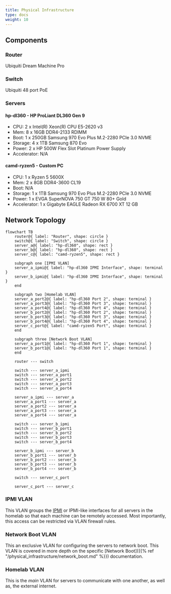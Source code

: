 ```yaml
---
title: Physical Infrastructure
type: docs
weight: 10
---
```


## Components

### Router

Ubiquiti Dream Machine Pro

### Switch

Ubiquiti 48 port PoE

### Servers

#### hp-dl360 - HP ProLiant DL360 Gen 9
- CPU: 2 x Intel(R) Xeon(R) CPU E5-2620 v3
- Mem:  8 x 16GB DDR4-2133 RDIMM
- Boot: 1 x 250GB Samsung 970 Evo Plus M.2-2280 PCIe 3.0 NVME
- Storage: 4 x 1TB Samsung 870 Evo
- Power: 2 x HP 500W Flex Slot Platinum Power Supply
- Accelerator: N/A

#### camd-ryzen5 - Custom PC
- CPU: 1 x Ryzen 5 5600X
- Mem: 2 x 8GB DDR4-3600 CL19
- Boot: N/A
- Storage: 1 x 1TB Samsung 970 Evo Plus M.2-2280 PCIe 3.0 NVME
- Power: 1 x EVGA SuperNOVA 750 GT 750 W 80+ Gold
- Accelerator: 1 x Gigabyte EAGLE Radeon RX 6700 XT 12 GB

## Network Topology

```mermaid
flowchart TB
    router@{ label: "Router", shape: circle }
    switch@{ label: "Switch", shape: circle }
    server_a@{ label: "hp-dl360", shape: rect }
    server_b@{ label: "hp-dl360", shape: rect }
    server_c@{ label: "camd-ryzen5", shape: rect }

    subgraph one [IPMI VLAN]
    server_a_ipmi@{ label: "hp-dl360 IPMI Interface", shape: terminal }
    server_b_ipmi@{ label: "hp-dl360 IPMI Interface", shape: terminal }
    end

    subgraph two [Homelab VLAN]
    server_a_port2@{ label: "hp-dl360 Port 2", shape: terminal }
    server_a_port3@{ label: "hp-dl360 Port 3", shape: terminal }
    server_a_port4@{ label: "hp-dl360 Port 4", shape: terminal }
    server_b_port2@{ label: "hp-dl360 Port 2", shape: terminal }
    server_b_port3@{ label: "hp-dl360 Port 3", shape: terminal }
    server_b_port4@{ label: "hp-dl360 Port 4", shape: terminal }
    server_c_port@{ label: "camd-ryzen5 Port", shape: terminal }
    end

    subgraph three [Network Boot VLAN]
    server_a_port1@{ label: "hp-dl360 Port 1", shape: terminal }
    server_b_port1@{ label: "hp-dl360 Port 1", shape: terminal }
    end

    router --- switch

    switch --- server_a_ipmi
    switch --- server_a_port1
    switch --- server_a_port2
    switch --- server_a_port3
    switch --- server_a_port4

    server_a_ipmi --- server_a
    server_a_port1 --- server_a
    server_a_port2 --- server_a
    server_a_port3 --- server_a
    server_a_port4 --- server_a

    switch --- server_b_ipmi
    switch --- server_b_port1
    switch --- server_b_port2
    switch --- server_b_port3
    switch --- server_b_port4

    server_b_ipmi --- server_b
    server_b_port1 --- server_b
    server_b_port2 --- server_b
    server_b_port3 --- server_b
    server_b_port4 --- server_b

    switch --- server_c_port

    server_c_port --- server_c
```

### IPMI VLAN

This VLAN groups the [IPMI](https://en.wikipedia.org/wiki/Intelligent_Platform_Management_Interface)
or IPMI-like interfaces for all servers in the homelab so that each machine
can be remotely accessed. Most importantly, this access can be restricted via
VLAN firewall rules.

### Network Boot VLAN

This an exclusive VLAN for configuring the servers to network boot. This VLAN
is covered in more depth on the specific
[Network Boot]({{% ref "/physical_infrastructure/network_boot.md" %}}) documentation.

### Homelab VLAN

This is the *main* VLAN for servers to communicate with one another, as well as,
the external internet.